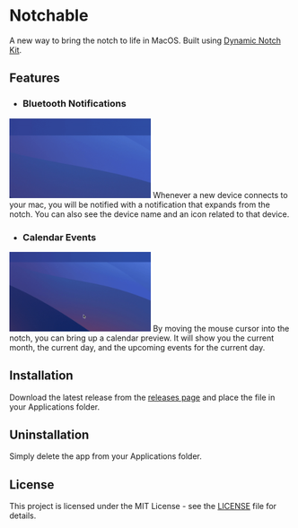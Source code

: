 # Notchable

A new way to bring the notch to life in MacOS. Built using [Dynamic Notch Kit](github.com/MrKai77/DynamicNotchKit).

## Features
- ### Bluetooth Notifications
<img src="/airpods.gif" width="50%"/>
Whenever a new device connects to your mac, you will be notified with a notification that expands from the notch. You can also see the device name and an icon related to that device.

- ### Calendar Events
<img src="/calendar1.gif" width="50%"/>
By moving the mouse cursor into the notch, you can bring up a calendar preview. It will show you the current month, the current day, and the upcoming events for the current day.

## Installation
Download the latest release from the [releases page](https://github.com/astarryknight/Notchable/releases/tag/Latest) and place the file in your Applications folder.

## Uninstallation
Simply delete the app from your Applications folder.

## License
This project is licensed under the MIT License - see the [LICENSE](LICENSE) file for details.
